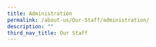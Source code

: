 ```yaml
---
title: Administration
permalink: /about-us/Our-Staff/administration/
description: ""
third_nav_title: Our Staff
---
```

